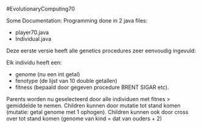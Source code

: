 #EvolutionaryComputing70

Some Documentation: 
Programming done in 2 java files: 
- player70.java
- Individual.java

Deze eerste versie heeft alle genetics procedures zeer eenvoudig ingevuld: 

Elk individu heeft een: 
- genome (nu een int getal)
- fenotype (de lijst van 10 double getallen)
- fitness (bepaald door gegeven procedure BRENT SIGAR etc). 

Parents worden nu geselecteerd door alle individuen met fitnes > gemiddelde te nemen. 
Children kunnen door mutatie tot stand komen (mutatie: getal genome met 1 ophogen).
Children kunnen ook door cross over tot stand komen (genome van kind = dat van ouders + 2) 

